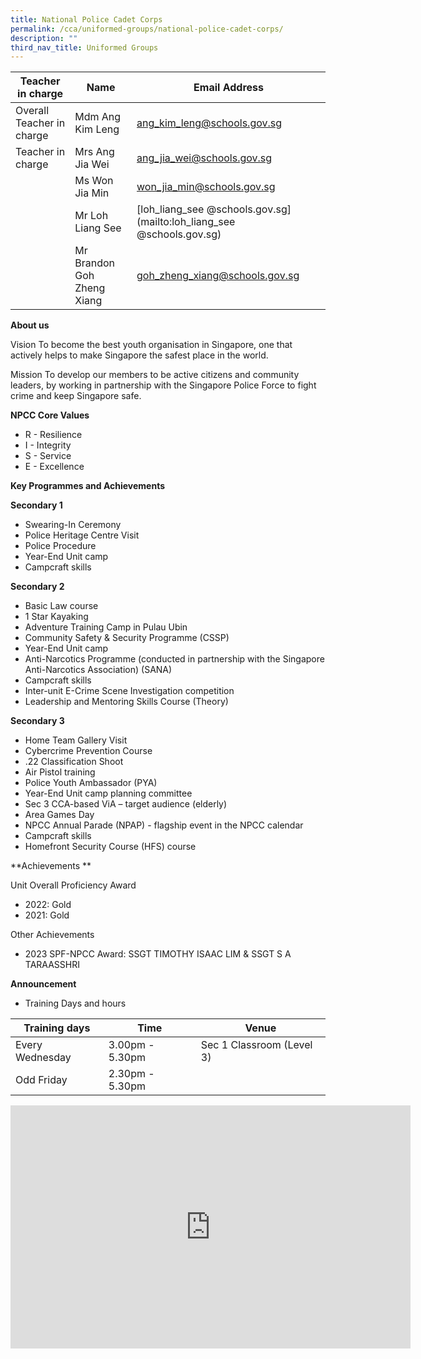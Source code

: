 ```yaml
---
title: National Police Cadet Corps
permalink: /cca/uniformed-groups/national-police-cadet-corps/
description: ""
third_nav_title: Uniformed Groups
---
```

| Teacher in charge	| Name 	| Email Address 	|
|---	|---	|---	|
| Overall Teacher in charge	| Mdm Ang Kim Leng	| [ang_kim_leng@schools.gov.sg](mailto:ang_kim_leng@schools.gov.sg)	|
| Teacher in charge	| Mrs Ang Jia Wei	| [ang_jia_wei@schools.gov.sg](mailto:ang_jia_wei@schools.gov.sg)	|
| 	| Ms Won Jia Min	| [won_jia_min@schools.gov.sg](mailto:won_jia_min@schools.gov.sg)	|
| 	| Mr Loh Liang See	| [loh_liang_see @schools.gov.sg](mailto:loh_liang_see @schools.gov.sg)	|
| 	| Mr Brandon Goh Zheng Xiang	| [goh_zheng_xiang@schools.gov.sg](mailto:goh_zheng_xiang@schools.gov.sg)	|


**About us**

Vision
To become the best youth organisation in Singapore, one that actively helps to make Singapore the safest place in the world.

Mission
To develop our members to be active citizens and community leaders, by working in partnership with the Singapore Police Force to fight crime and keep Singapore safe.

**NPCC Core Values**

* R - Resilience
* I - Integrity
* S - Service
* E - Excellence



**Key Programmes and Achievements**

**Secondary 1**

* Swearing-In Ceremony
* Police Heritage Centre Visit
* Police Procedure
* Year-End Unit camp
* Campcraft skills

**Secondary 2**
* Basic Law course
* 1 Star Kayaking
* Adventure Training Camp in Pulau Ubin
* Community Safety &amp; Security Programme (CSSP)
* Year-End Unit camp
* Anti-Narcotics Programme (conducted in partnership with the Singapore Anti-Narcotics Association) (SANA)
* Campcraft skills
* Inter-unit E-Crime Scene Investigation competition
* Leadership and Mentoring Skills Course (Theory)

**Secondary 3**
* Home Team Gallery Visit
* Cybercrime Prevention Course
* .22 Classification Shoot
* Air Pistol training
* Police Youth Ambassador (PYA)
* Year-End Unit camp planning committee
* Sec 3 CCA-based ViA – target audience (elderly)
* Area Games Day 
* NPCC Annual Parade (NPAP) - flagship event in the NPCC calendar
* Campcraft skills
* Homefront Security Course (HFS) course

**Achievements **

Unit Overall Proficiency Award

* 2022: Gold
* 2021: Gold

Other Achievements 
* 2023 SPF-NPCC Award: SSGT TIMOTHY ISAAC LIM &amp; SSGT S A TARAASSHRI





**Announcement** 

* Training Days and hours

|Training days	| Time	| Venue	|
|---	|---	|---	|
| Every Wednesday	| 3.00pm - 5.30pm	| Sec 1 Classroom (Level 3)	|
| Odd Friday	| 2.30pm - 5.30pm	|	|

<iframe src="https://docs.google.com/presentation/d/e/2PACX-1vRKUrd5L-rRJzsV6T0ZYL98nppazVj6CmC9EE7RGwydfq3UvBdP99F5Ao-_a-87HA/embed?start=true&amp;loop=true&amp;delayms=3000" frameborder="0" width="640" height="389" allowfullscreen="true"></iframe>